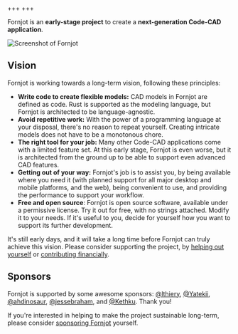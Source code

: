+++
+++

Fornjot is an **early-stage project** to create a **next-generation Code-CAD application**.

![Screenshot of Fornjot](screenshot.png)


## Vision

Fornjot is working towards a long-term vision, following these principles:

- **Write code to create flexible models:** CAD models in Fornjot are defined as code. Rust is supported as the modeling language, but Fornjot is architected to be language-agnostic.
- **Avoid repetitive work:** With the power of a programming language at your disposal, there's no reason to repeat yourself. Creating intricate models does not have to be a monotonous chore.
- **The right tool for your job:** Many other Code-CAD applications come with a limited feature set. At this early stage, Fornjot is even worse, but it is architected from the ground up to be able to support even advanced CAD features.
- **Getting out of your way:** Fornjot's job is to assist you, by being available where you need it (with planned support for all major desktop and mobile platforms, and the web), being convenient to use, and providing the performance to support your workflow.
- **Free and open source**: Fornjot is open source software, available under a permissive license. Try it out for free, with no strings attached. Modify it to your needs. If it's useful to you, decide for yourself how you want to support its further development.

It's still early days, and it will take a long time before Fornjot can truly achieve this vision. Please consider supporting the project, by [helping out yourself](https://github.com/hannobraun/Fornjot) or [contributing financially](https://github.com/sponsors/hannobraun).


## Sponsors

Fornjot is supported by some awesome sponsors: [@lthiery](https://github.com/lthiery), [@Yatekii](https://github.com/Yatekii), [@ahdinosaur](https://github.com/ahdinosaur), [@jessebraham](https://github.com/jessebraham), and [@Kethku](https://github.com/Kethku). Thank you!

If you're interested in helping to make the project sustainable long-term, please consider [sponsoring Fornjot](https://github.com/sponsors/hannobraun) yourself.
